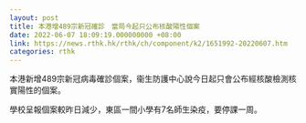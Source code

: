 ```yaml
---
layout: post
title: 本港增489宗新冠確診　當局今起只公布核酸陽性個案
date: 2022-06-07 18:09:19.000000000 +08:00
link: https://news.rthk.hk/rthk/ch/component/k2/1651992-20220607.htm
categories: rthk
---
```


本港新增489宗新冠病毒確診個案，衞生防護中心說今日起只會公布經核酸檢測核實陽性的個案。

學校呈報個案較昨日減少，東區一間小學有7名師生染疫，要停課一周。
